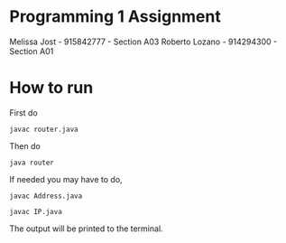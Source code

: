 # Programming 1 Assignment
Melissa Jost - 915842777 - Section A03
Roberto Lozano - 914294300 - Section A01

# How to run
First do

```
javac router.java
```

Then do
```
java router
```
If needed you may have to do,
```
javac Address.java
```
```
javac IP.java
```
The output will be printed to the terminal.
